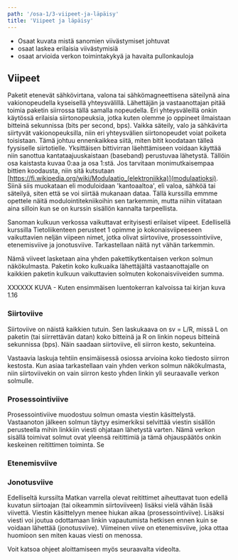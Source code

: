 ```yaml
---
path: '/osa-1/3-viipeet-ja-läpäisy'
title: 'Viipeet ja läpäisy'
---
```


<text-box variant='learningObjectives' name='Oppimistavoitteet'>

- Osaat kuvata mistä sanomien viivästymiset johtuvat
- osaat laskea erilaisia viivästymisiä
- osaat arvioida verkon toimintakykyä ja havaita pullonkauloja

</text-box>

## Viipeet

Paketit etenevät sähkövirtana, valona tai sähkömagneettisena säteilynä aina vakionopeudella kyseisellä yhteysvälillä. Lähettäjän ja vastaanottajan pitää toimia paketin siirrossa tällä samalla nopeudella. Eri yhteysväleillä onkin käytössä erilaisia siirtonopeuksia, jotka kuten olemme jo oppineet ilmaistaan bitteinä sekunnissa (bits per second, bps). Vaikka säteily, valo ja sähkävirta siirtyvät vakionopeuksilla, niin eri yhteysvälien siirtonopeudet voiat poiketa toisistaan. Tämä johtuu ennenkaikkea siitä, miten bitit koodataan tälleä fyysiselle siirtotielle. Yksittäisen  bittivirran läehttämiseen voidaan käyttää niin sanottua kantataajuuskaistaan (baseband) perustuvaa lähetystä. Tällöin osa kaistasta kuvaa 0:aa ja osa 1:stä. Jos tarvitaan monimutkaisempaa bittien koodausta, niin sitä kutsutaan [https://fi.wikipedia.org/wiki/Modulaatio_(elektroniikka)](modulaatioksi). Siinä siis muokataan eli moduloidaan 'kantoaaltoa', eli valoa, sähköä tai säteilyä, siten että se voi siirtää mukanaan dataa. Tällä kurssilla emmme opettele näitä modulointitekniikoihin sen tarkemmin, mutta niihin viitataan aina silloin kun se on kurssin sisällön kannalta tarpeellista.

Sanoman kulkuun verkossa vaikuttavat erityisesti erilaiset viipeet.  Edellisellä kurssilla Tietoliikenteen perusteet 1 opimme jo kokonaisviipeeseen vaikuttavien neljän viipeen nimet, jotka olivat siirtoviive, prosessointiviive, etenemisviive ja jonotusviive.  Tarkastellaan näitä nyt vähän tarkemmin.

Nämä viiveet lasketaan aina yhden pakettikytkentaisen verkon solmun näkökulmasta. Paketin koko kulkuaika lähettäjältä vastaanottajalle on kaikkien paketin kulkuun vaikuttavien solmuten kokonaisviiveiden summa.

XXXXXX   KUVA - Kuten ensimmäisen luentokerran kalvoissa tai kirjan kuva 1.16

### Siirtoviive

Siirtoviive on näistä kaikkien tutuin. Sen laskukaava on  sv = L/R, missä L on paketin (tai siirrettävän datan) koko bitteinä ja R on linkin nopeus bitteinä sekunnissa (bps). Näin saadaan siirtoviive, eli siirron kesto, sekunteina.

Vastaavia laskuja tehtiin ensimäisessä osiossa arvioina koko tiedosto siirron kestosta. Kun asiaa tarkastellaan vain yhden verkon solmun näkökulmasta, niin siirtoviivekin on vain siirron kesto yhden linkin yli seuraavalle verkon solmulle.

### Prosessointiviive

Prosessointiviive muodostuu solmun omasta viestin käsittelystä. Vastaanoton jälkeen solmun täytyy esimerkiksi selvittää viestin sisällön perusteella mihin linkkiin viesti ohjataan lähetystä varten. Nämä verkon sisällä toimivat solmut ovat yleensä reitittimiä ja tämä ohjauspäätös onkin keskeinen reitittimen toiminta. Se


### Etenemisviive


### Jonotusviive

Edelliseltä kurssilta Matkan varrella olevat reitittimet aiheuttavat tuon edellä kuvatun siirtoajan (tai oikeammin siirtoviiveen) lisäksi vielä vähän lisää viivettä. Viestin käsittelyyn menee hiukan aikaa (prosessointiviive). Lisäksi viesti voi joutua odottamaan linkin vapautumista hetkisen ennen kuin se voidaan lähettää (jonotusviive). Viimeinen viive on etenemisviive, joka ottaa huomioon sen miten kauas viesti on menossa. 

Voit katsoa ohjeet aloittamiseen myös seuraavalta videolta.

<youtube id="zvE8XA8D0gE"></youtube>


